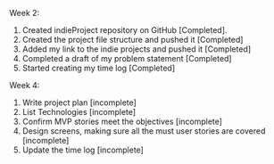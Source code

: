 Week 2:

1. Created indieProject repository on GitHub [Completed].
2. Created the project file structure and pushed it [Completed]
3. Added my link to the indie projects and pushed it [Completed]
4. Completed a draft of my problem statement [Completed]
5. Started creating my time log [Completed]

Week 4:

1. Write project plan [incomplete]
2. List Technologies [incomplete]
3. Confirm MVP stories meet the objectives [incomplete]
4. Design screens, making sure all the must user stories are covered [incomplete]
5. Update the time log [incomplete]



